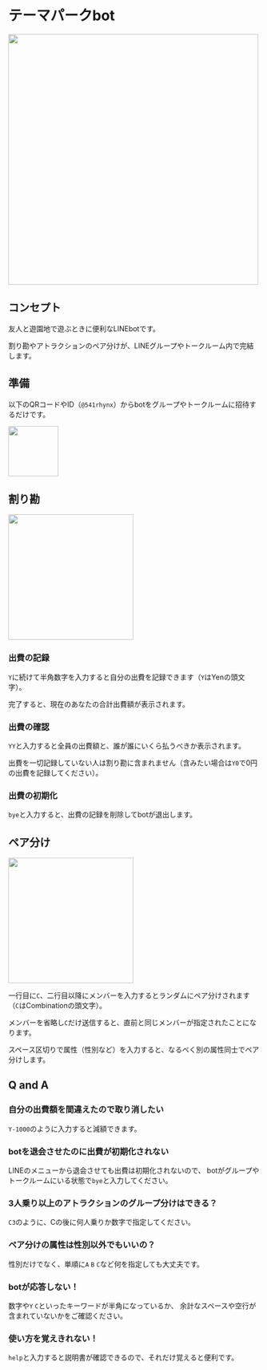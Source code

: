 # テーマパークbot
<img src="https://user-images.githubusercontent.com/26474260/76981453-f7f3cd00-697d-11ea-916b-0bccfc7723d8.jpg" width="500px">

## コンセプト
友人と遊園地で遊ぶときに便利なLINEbotです。

割り勘やアトラクションのペア分けが、LINEグループやトークルーム内で完結します。

## 準備
以下のQRコードやID（`@541rhynx`）からbotをグループやトークルームに招待するだけです。

<img src="https://user-images.githubusercontent.com/26474260/69472396-f0b41c80-0dec-11ea-8520-f0f55cb9476c.png" width="100px">

## 割り勘
<img src="https://user-images.githubusercontent.com/26474260/78037475-93396900-73a6-11ea-8d23-c19a1988614b.png" width="250px">

### 出費の記録
`Y`に続けて半角数字を入力すると自分の出費を記録できます（`Y`はYenの頭文字）。

完了すると、現在のあなたの合計出費額が表示されます。

### 出費の確認
`YY`と入力すると全員の出費額と、誰が誰にいくら払うべきか表示されます。

出費を一切記録していない人は割り勘に含まれません（含みたい場合は`Y0`で0円の出費を記録してください）。

### 出費の初期化
`bye`と入力すると、出費の記録を削除してbotが退出します。

## ペア分け
<img src="https://user-images.githubusercontent.com/26474260/76966746-c6710680-6969-11ea-9eef-97345d50239e.jpg" width="250px">

一行目に`C`、二行目以降にメンバーを入力するとランダムにペア分けされます（`C`はCombinationの頭文字）。

メンバーを省略し`C`だけ送信すると、直前と同じメンバーが指定されたことになります。

スペース区切りで属性（性別など）を入力すると、なるべく別の属性同士でペア分けします。

## Q and A
### 自分の出費額を間違えたので取り消したい
`Y-1000`のように入力すると減額できます。

### botを退会させたのに出費が初期化されない
LINEのメニューから退会させても出費は初期化されないので、
botがグループやトークルームにいる状態で`bye`と入力してください。

### 3人乗り以上のアトラクションのグループ分けはできる？
`C3`のように、Cの後に何人乗りか数字で指定してください。

### ペア分けの属性は性別以外でもいいの？
性別だけでなく、単順に`A` `B` `C`など何を指定しても大丈夫です。

### botが応答しない！
数字や`Y` `C`といったキーワードが半角になっているか、
余計なスペースや空行が含まれていないかをご確認ください。

### 使い方を覚えきれない！
`help`と入力すると説明書が確認できるので、それだけ覚えると便利です。
